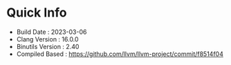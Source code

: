 # Quick Info
* Build Date : 2023-03-06
* Clang Version : 16.0.0
* Binutils Version : 2.40
* Compiled Based : https://github.com/llvm/llvm-project/commit/f8514f04
